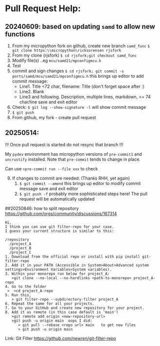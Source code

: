 # Pull Request Help: #

## 20240609: based on updating `samd` to allow new functions ##

1.  From my micropython fork on github, create new branch `samd_func`
    `$ git clone https:\\micropython\ricksorensen rjsfork`
2.  From my clone (rjsfork)
    `$ cd rjsfork;git checkout samd_func`
3.  Modify file(s) ..eg `mcu/samd21/mpconfigmcu.h`
4.  Test
5.  commit and sign changes
    `$ cd rjsfork; git commit -s ports/samd/mcu/samd21/mpconfigmcu.h`
    this brings up editor to add commit message:
    * Line1.  Title <72 char, filename: Title (don't forget space after :)
    * Line2.  Blank
    * Line3 and following.  Description, multiple lines, markdown, <= 74 char/line
    save and exit editor
6.  Check:
    `$ git log --show-signature -l`
    will show commit message
7.  `$ git push` 
8.  From github, my fork - create pull request

## 20250514:

!!! Once pull request is started do not resync that branch !!!

My `pydev` environment has micropython versions of `pre-commit1` and `uncrustify` installed.  Note that `pre-commit` tends to change in place.

Can use `>pre-commit run --file xxx` to check 

9. If changes to commit are needed: (Thanks RHH, yet again)
    1. `$ git commit --amend`
    this brings up editor to modify commit message
    save and exit editor
    2. `$ git push -f`
    probably more sophisticated steps here!
    The pull request will be automatically updated
    
 ##20250846: how to split repository
https://github.com/orgs/community/discussions/167314

``` text
Hi,
I think you can use git filter-repo for your case.
I guess your current structure is similar to this:

/repository
  /project_A
  /project_B
  /project_C
1. Download from the official repo or install with pip install git-filter-repo
2. Add it in your PATH (Accessible in System>About>Advanced system settings>Environment Variables>System variables).
3. Within your monorepo run below for project_A:
   >git clone --no-local --no-hardlinks <path-to-monorepo> project_A-repo
4. Go to the folder
 >  >cd project_A-repo
5. Run this,
   > git filter-repo --subdirectory-filter project_A
6. Repeat the same for all your projects.
7. Go to your GitHub and create new repository for your project.
8. Add it as remote (in this case default is 'main')
   >git remote add origin <new-repository-url>
   >git push -u origin main  oops I did:
      > git pull --rebase <repo url> main   to get new files
      > git push -u origin main 
```
Link: Git Filter  https://github.com/newren/git-filter-repo
